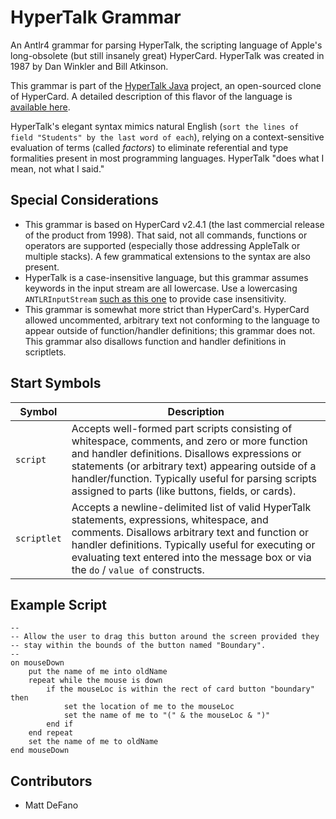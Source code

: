 # HyperTalk Grammar

An Antlr4 grammar for parsing HyperTalk, the scripting language of Apple's long-obsolete (but still insanely great) HyperCard. HyperTalk was created in 1987 by Dan Winkler and Bill Atkinson.

This grammar is part of the [HyperTalk Java](https://github.com/defano/hypertalk-java) project, an open-sourced clone of HyperCard. A detailed description of this flavor of the language is [available here](https://github.com/defano/hypertalk-java#the-hypertalk-language).

HyperTalk's elegant syntax mimics natural English (`sort the lines of field "Students" by the last word of each`), relying on a context-sensitive evaluation of terms (called _factors_) to eliminate referential and type formalities present in most programming languages. HyperTalk "does what I mean, not what I said."

## Special Considerations

* This grammar is based on HyperCard v2.4.1 (the last commercial release of the product from 1998). That said, not all commands, functions or operators are supported (especially those addressing AppleTalk or multiple stacks). A few grammatical extensions to the syntax are also present.
* HyperTalk is a case-insensitive language, but this grammar assumes keywords in the input stream are all lowercase. Use a lowercasing `ANTLRInputStream` [such as this one](https://gist.github.com/defano/0148bcf5b7619a79a38aa766e12de10a) to provide case insensitivity.   
* This grammar is somewhat more strict than HyperCard's. HyperCard allowed uncommented, arbitrary text not conforming to the language to appear outside of function/handler definitions; this grammar does not. This grammar also disallows function and handler definitions in scriptlets.

## Start Symbols

Symbol      | Description
------------| -----------------------
`script`    | Accepts well-formed part scripts consisting of whitespace, comments, and zero or more function and handler definitions. Disallows expressions or statements (or arbitrary text) appearing outside of a handler/function. Typically useful for parsing scripts assigned to parts (like buttons, fields, or cards).
`scriptlet` | Accepts a newline-delimited list of valid HyperTalk statements, expressions, whitespace, and comments. Disallows arbitrary text and function or handler definitions. Typically useful for executing or evaluating text entered into the message box or via the `do` / `value of` constructs.

## Example Script

```
--
-- Allow the user to drag this button around the screen provided they
-- stay within the bounds of the button named "Boundary".
--
on mouseDown
	put the name of me into oldName
	repeat while the mouse is down
		if the mouseLoc is within the rect of card button "boundary" then
			set the location of me to the mouseLoc
			set the name of me to "(" & the mouseLoc & ")"
		end if
	end repeat
	set the name of me to oldName
end mouseDown
```

## Contributors

* Matt DeFano
